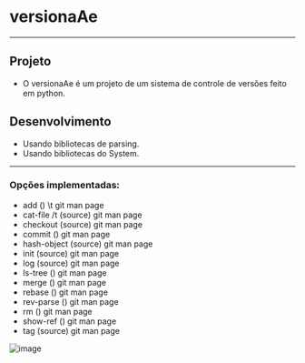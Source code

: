 # versionaAe

---

## Projeto
* O versionaAe é um projeto de um sistema de controle de versões feito em python. 
 
## Desenvolvimento
* Usando bibliotecas de parsing.
* Usando bibliotecas do System.

---

### Opções implementadas:
* add () \t git man page
* cat-file /t (source) git man page
* checkout (source) git man page
* commit () git man page
* hash-object (source) git man page
* init (source) git man page
* log (source) git man page
* ls-tree () git man page
* merge () git man page
* rebase () git man page
* rev-parse () git man page
* rm () git man page
* show-ref () git man page
* tag (source) git man page


![image](https://user-images.githubusercontent.com/41628589/124358774-31465f80-dbf8-11eb-812f-5041d19445c6.png)
